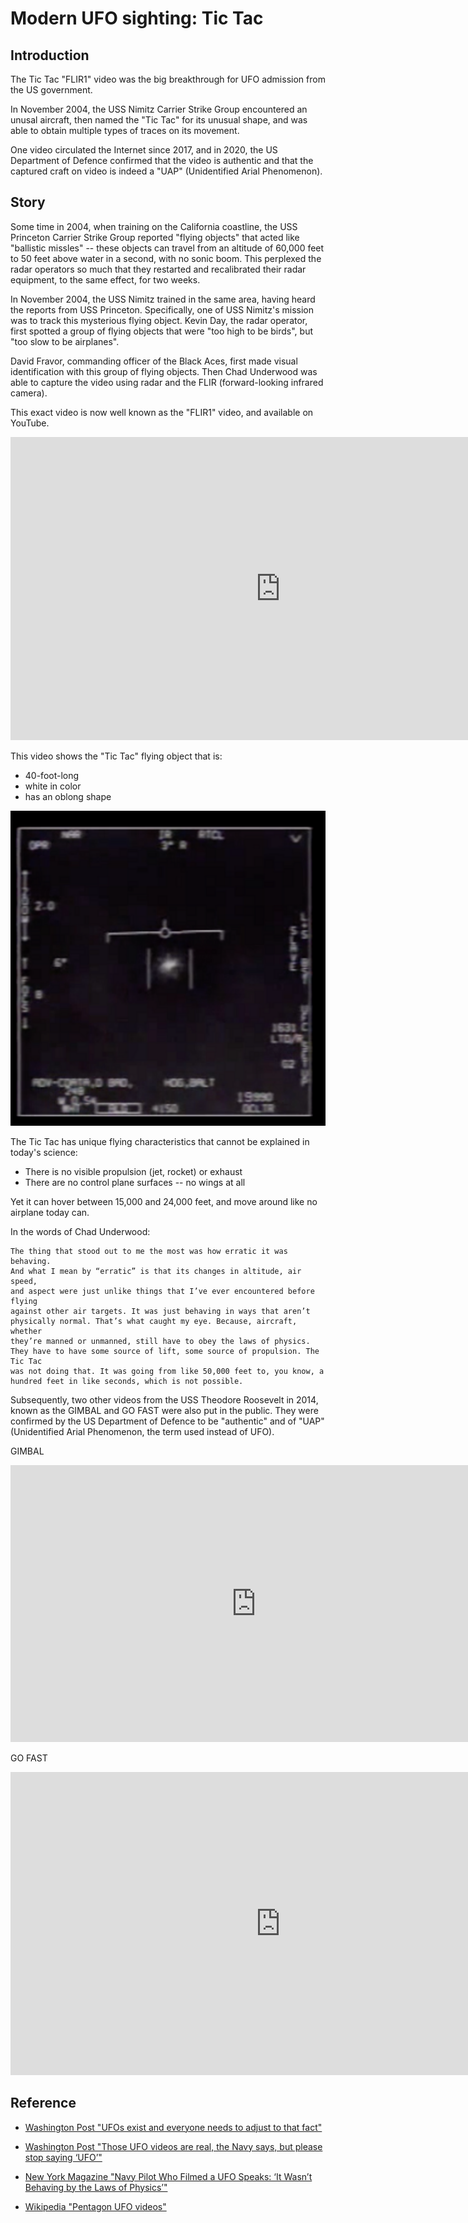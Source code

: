 # Modern UFO sighting: Tic Tac

## Introduction

The Tic Tac "FLIR1" video was the big breakthrough for UFO admission from the US government.

In November 2004, the USS Nimitz Carrier Strike Group encountered an unusal aircraft, then named the "Tic Tac" for its unusual shape, and was able to obtain multiple types of traces on its movement.

One video circulated the Internet since 2017, and in 2020, the US Department of Defence confirmed that the video is authentic and that the captured craft on video is indeed a "UAP" (Unidentified Arial Phenomenon).


## Story

Some time in 2004, when training on the California coastline, the USS Princeton Carrier Strike Group reported "flying objects" that acted like "ballistic missles" -- these objects can travel from an altitude of 60,000 feet to 50 feet above water in a second, with no sonic boom. This perplexed the radar operators so much that they restarted and recalibrated their radar equipment, to the same effect, for two weeks.

In November 2004, the USS Nimitz trained in the same area, having heard the reports from USS Princeton. Specifically, one of USS Nimitz's mission was to track this mysterious flying object.
Kevin Day, the radar operator, first spotted a group of flying objects that
were "too high to be birds", but "too slow to be airplanes".

David Fravor, commanding officer of the Black Aces, first made visual identification with this group
of flying objects. Then Chad Underwood was able to capture the video using radar and the FLIR (forward-looking infrared camera).

This exact video is now well known as the "FLIR1" video, and available on YouTube.

<iframe width="863" height="485" src="https://www.youtube.com/embed/6rWOtrke0HY" title="YouTube video player" frameborder="0" allow="accelerometer; autoplay; clipboard-write; encrypted-media; gyroscope; picture-in-picture" allowfullscreen></iframe>

This video shows the "Tic Tac" flying object that is:

* 40-foot-long
* white in color
* has an oblong shape

![US Department of Defense "FLIR1" capture](/images/modern-tic-tac-flir.png.webp "US Department of Defense FLIR1 video capture")

The Tic Tac has unique flying characteristics that cannot be explained in today's science:

* There is no visible propulsion (jet, rocket) or exhaust
* There are no control plane surfaces -- no wings at all

Yet it can hover between 15,000 and 24,000 feet, and move around like no airplane today can.

In the words of Chad Underwood:

    The thing that stood out to me the most was how erratic it was behaving. 
    And what I mean by “erratic” is that its changes in altitude, air speed, 
    and aspect were just unlike things that I’ve ever encountered before flying 
    against other air targets. It was just behaving in ways that aren’t 
    physically normal. That’s what caught my eye. Because, aircraft, whether 
    they’re manned or unmanned, still have to obey the laws of physics. 
    They have to have some source of lift, some source of propulsion. The Tic Tac 
    was not doing that. It was going from like 50,000 feet to, you know, a 
    hundred feet in like seconds, which is not possible.

Subsequently, two other videos from the USS Theodore Roosevelt in 2014,
known as the GIMBAL and GO FAST were also put in the public.
They were confirmed by the US Department of Defence to be
"authentic" and of "UAP" (Unidentified Arial Phenomenon, the term used instead of UFO).


GIMBAL

<iframe width="786" height="443" src="https://www.youtube.com/embed/tf1uLwUTDA0" title="YouTube video player" frameborder="0" allow="accelerometer; autoplay; clipboard-write; encrypted-media; gyroscope; picture-in-picture" allowfullscreen></iframe>

GO FAST

<iframe width="863" height="485" src="https://www.youtube.com/embed/wxVRg7LLaQA" title="YouTube video player" frameborder="0" allow="accelerometer; autoplay; clipboard-write; encrypted-media; gyroscope; picture-in-picture" allowfullscreen></iframe>

## Reference

* [Washington Post "UFOs exist and everyone needs to adjust to that fact"](https://www.washingtonpost.com/outlook/2019/05/28/ufos-exist-everyone-needs-adjust-that-fact/)

* [Washington Post "Those UFO videos are real, the Navy says, but please stop saying ‘UFO’"](https://www.washingtonpost.com/national-security/2019/09/18/those-ufo-videos-are-real-navy-says-please-stop-saying-ufo/)

* [New York Magazine "Navy Pilot Who Filmed a UFO Speaks: ‘It Wasn’t Behaving by the Laws of Physics’"](https://nymag.com/intelligencer/2019/12/tic-tac-ufo-video-q-and-a-with-navy-pilot-chad-underwood.html)

* [Wikipedia "Pentagon UFO videos"](https://en.wikipedia.org/wiki/Pentagon_UFO_videos)
